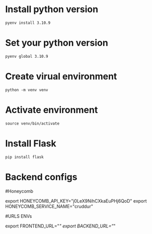 # Install python version
```
pyenv install 3.10.9
```

# Set your python version
```
pyenv global 3.10.9
```

# Create virual environment
```
python -m venv venv
```

# Activate environment
```
source venv/bin/activate
```

# Install Flask
```
pip install flask
```


# Backend configs
#Honeycomb

export HONEYCOMB_API_KEY="j0LeX9NihCXkaEuPHj6QoD"
export HONEYCOMB_SERVICE_NAME="cruddur"

#URLS ENVs

export FRONTEND_URL="*"
export BACKEND_URL="*"
